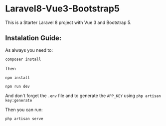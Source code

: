 # Laravel8-Vue3-Bootstrap5

This is a Starter Laravel 8 project with Vue 3 and Bootstrap 5.

## Instalation Guide:

As always you need to:

`composer install`

Then

`npm install`

`npm run dev`

And don't forget the `.env` file and to generate the `APP_KEY` using `php artisan key:generate`

Then you can run:

`php artisan serve`
